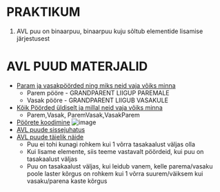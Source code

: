 # PRAKTIKUM 


1. AVL puu on binaarpuu, binaarpuu kuju sõltub elementide lisamise järjestusest


# AVL PUUD MATERJALID

+ [Param ja vasakpöörded ning miks neid vaja võiks minna](https://www.youtube.com/watch?v=M0Y3kDuyUCU) 
   + Parem pööre - GRANDPARENT LIIGUP PAREMALE 
   + Vasak pööre - GRANDPARENT LIIGUB VASAKULE
+ [Kõik Pöörded üldiselt ja millal neid vaja võiks minna](https://www.youtube.com/watch?v=NczBLeco6XA)
   + Parem,Vasak, ParemVasak,VasakParem   
+ [Pöörete koodimine](https://www.youtube.com/watch?v=Y-nmgO8ALjM)
![image](https://user-images.githubusercontent.com/21141607/139584178-cd479ec2-d1ce-4c33-9e9f-8915f718d410.png)
+ [AVL puude sissejuhatus](https://www.youtube.com/watch?v=-9sHvAnLN_w)
+ [AVL puude täielik näide](https://www.youtube.com/watch?v=7m94k2Qhg68)
   + Puu ei tohi kunagi rohkem kui 1 võrra tasakaalust väljas olla
   + Kui lisame elemente, siis teeme vastavalt pöördeid, kui puu on tasakaalust väljas
   + Puu on tasakaalust väljas, kui leidub vanem, kelle parema/vasaku poole laster kõrgus on rohkem kui 1 võrra suurem/väiksem kui vasaku/parena kaste kõrgus
